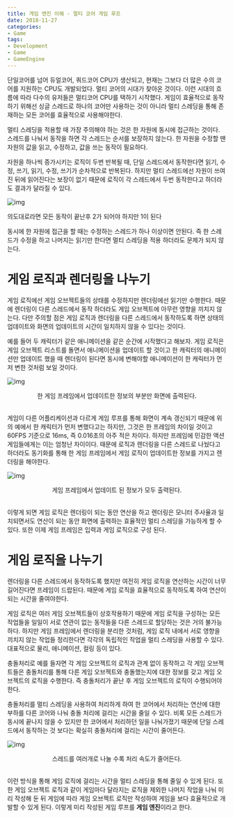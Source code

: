 ```yaml
---
title: 게임 엔진 이해 - 멀티 코어 게임 루프
date: 2018-11-27
categories:
- Game
tags:
- Development
- Game
- GameEngine
---
```


 단일코어를 넘어 듀얼코어, 쿼드코어 CPU가 생산되고, 현재는 그보다 더 많은 수의 코어를 지원하는 CPU도 개발되었다. 멀티 코어의 시대가 찾아온 것이다. 이런 시대의 흐름에 따라 다수의 유저들은 멀티코어 CPU를 택하기 시작했다. 게임이 효율적으로 동작하기 위해선 싱글 스레드로 하나의 코어만 사용하는 것이 아니라 멀티 스레딩을 통해 존재하는 모든 코어를 효율적으로 사용해야한다.

 멀티 스레딩을 적용할 때 가장 주의해야 하는 것은 한 자원에 동시에 접근하는 것이다. 스레드를 나눠서 동작을 하면 각 스레드는 순서를 보장하지 않는다. 한 자원을 수정할 땐 자원의 값을 읽고, 수정하고, 값을 쓰는 동작이 필요하다. 

 자원을 하나씩 증가시키는 로직이 두번 반복될 때, 단일 스레드에서 동작한다면 읽기, 수정, 쓰기, 읽기, 수정, 쓰기가 순차적으로 반복된다. 하지만 멀티 스레드에선 자원이 쓰여진 뒤에 읽어진다는 보장이 없기 때문에 로직이 각 스레드에서 두번 동작한다고 하더라도 결과가 달라질 수 있다.

![img](https://lh6.googleusercontent.com/PUWRCXFAojwepqo-hSAXE8jOaVPfq-CWEDyNWye8U8KnEzFGZZqLHziOeNFE5LVsNp6WRUIYz6UxOzHwh75HZM99ntq46iHxIsvw4hBeso5-uoqRWwiiO_4FoKtUreygDAMyGjzt)

의도대로라면 모든 동작이 끝난후 2가 되어야 하지만 1이 된다

 동시에 한 자원에 접근을 할 때는 수정하는 스레드가 하나 이상이면 안된다. 즉 한 스레드가 수정을 하고 나머지는 읽기만 한다면 멀티 스레딩을 적용 하더라도 문제가 되지 않는다.

# 게임 로직과 렌더링을 나누기

 게임 로직에선 게임 오브젝트들의 상태를 수정하지만 렌더링에선 읽기만 수행한다. 때문에 렌더링이 다른 스레드에서 동작 하더라도 게임 오브젝트에 아무런 영향을 끼치지 않는다. 다만 주의할 점은 게임 로직과 렌더링을 다른 스레드에서 동작하도록 하면 상태의 업데이트와 화면의 업데이트의 시간이 일치하지 않을 수 있다는 것이다.

 예를 들어 두 캐릭터가 같은 애니메이션을 같은 순간에 시작했다고 해보자. 게임 로직은 게임 오브젝트 리스트를 돌면서 애니메이션을 업데이트 할 것이고 한 캐릭터의 애니메이션만 업데이트 했을 때 렌더링이 된다면 동시에 변해야할 애니메이션이 한 캐릭터가 먼저 변한 것처럼 보일 것이다.

![img](https://lh5.googleusercontent.com/5MRWFKHZe5yE82sW2AaHhVi5EMoY386pFoU0SDIoA1PT8z0GJbBRHgvCMa_zsu0eFkZMQ9gdFAdcAyeI01gPdBZr3hBg3biSKv_b7VxG_mf9fjgzv2KjGAr0zHtjHHd1XSMbglMo)

<center>한 게임 프레임에서 업데이트한 정보의 부분만 화면에 출력된다.</center><br />

 게임이 다른 어플리케이션과 다르게 게임 루프를 통해 화면이 계속 갱신되기 때문에 위의 예에서 한 캐릭터가 먼저 변했다고는 하지만, 그것은 한 프레임의 차이일 것이고 60FPS 기준으로 16ms, 즉 0.016초의 아주 적은 차이다. 하지만 프레임에 민감한 액션 게임들에게는 이는 엄청난 차이이다. 때문에 로직과 렌더링을 다른 스레드로 나눴다고 하더라도 동기화를 통해 한 게임 프레임에서 게임 로직이 업데이트한 정보를 가지고 렌더링을 해야한다.

![img](https://lh4.googleusercontent.com/t_kWGy8YKbZb1eCW0Fgn7f6jb2LjIJp_-2ck4yOwGYQffnwVw16PRx82U2w2jfsBcs0i4jD9BOCJHGsuFLlJzzsc3Xuf5E8-lsaMawmfR8VL8zvK0Hml_g2QSliGC2T22EOhhBj3)

<center>게임 프레임에서 업데이트 된 정보가 모두 출력된다.</center><br />

 이렇게 되면 게임 로직은 렌더링이 되는 동안 연산을 하고 렌더링은 모니터 주사율과 일치되면서도 연산이 되는 동안 화면에 출력하는 효율적인 멀티 스레딩을 가능하게 할 수 있다. 또한 이제 게임 프레임은 입력과 게임 로직으로 구성 된다.

# 게임 로직을 나누기

 렌더링을 다른 스레드에서 동작하도록 했지만 여전히 게임 로직을 연산하는 시간이 너무 길어진다면 프레임이 드랍된다.  때문에 게임 로직을 효율적으로 동작하도록 하여 연산이 되는 시간을 줄여야한다.

 게임 로직은 여러 게임 오브젝트들이 상호작용하기 때문에 게임 로직을 구성하는 모든 작업들을 일일이 서로 연관이 없는 동작들을 다른 스레드로 할당하는 것은 거의 불가능하다. 하지만 게임 프레임에서 렌더링을 분리한 것처럼, 게임 로직 내에서 서로 영향을 끼치지 않는 작업들 정리한다면 각각의 독립적인 작업을 멀티 스레딩을 사용할 수 있다. 대표적으로 물리, 애니메이션, 컬링 등이 있다.

 충돌처리로 예를 들자면 각 게임 오브젝트의 로직과 관계 없이 동작하고 각 게임 오브젝트들은 충돌처리를 통해 다른 게임 오브젝트와 충돌했는지에 대한 정보를 갖고 게임 오브젝트의 로직을 수행한다. 즉 충돌처리가 끝난 후 게임 오브젝트의 로직이 수행되어야 한다.

 충돌처리를 멀티 스레딩을 사용하여 처리하게 하여 한 코어에서 처리하는 연산에 대한 부하를 다른 코어와 나눠 충돌 처리에 걸리는 시간을 줄일 수 있다. 비록 모든 스레드가 동시에 끝나지 않을 수 있지만 한 코어에서 처리하던 일을 나눠가졌기 때문에 단일 스레드에서 동작하는 것 보다는 확실히 충돌처리에 걸리는 시간이 줄어든다.

![img](https://lh6.googleusercontent.com/JWVa0fdEfbl-YOGZzNZYaf-vRO_iL4LNcwGLqEotyXHfgPmQzizORw_tb1Y36leLu-3Laz8cTM9d0tawLk5Grz5Vg_JdVitfh3Oh7hCBGVOFKVmjT2RlDqFYRNF6uhdpXM2ecbv9)

<center>스레드를 여러개로 나눌 수록 처리 속도가 줄어든다.</center><br />

 이런 방식을 통해 게임 로직에 걸리는 시간을 멀티 스레딩을 통해 줄일 수 있게 된다. 또한 게임 오브젝트 로직과 같이 게임마다 달라지는 로직을 제외한 나머지 작업을 나눠 미리 작성해 둔 뒤 게임에 따라 게임 오브젝트 로직만 작성하여 게임을 보다 효율적으로 개발할 수 있게 된다. 이렇게 미리 작성된 게임 루프를 **게임 엔진**이라고 한다.